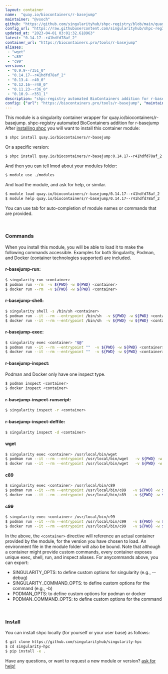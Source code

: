 ```yaml
---
layout: container
name:  "quay.io/biocontainers/r-basejump"
maintainer: "@vsoch"
github: "https://github.com/singularityhub/shpc-registry/blob/main/quay.io/biocontainers/r-basejump/container.yaml"
config_url: "https://raw.githubusercontent.com/singularityhub/shpc-registry/main/quay.io/biocontainers/r-basejump/container.yaml"
updated_at: "2023-04-01 03:01:32.618963"
latest: "0.14.17--r41hdfd78af_2"
container_url: "https://biocontainers.pro/tools/r-basejump"
aliases:
 - "wget"
 - "c89"
 - "c99"
versions:
 - "0.9.9--r351_0"
 - "0.14.17--r41hdfd78af_2"
 - "0.13.4--r40_0"
 - "0.12.16--r40_0"
 - "0.11.23--r36_0"
 - "0.10.9--r351_1"
description: "shpc-registry automated BioContainers addition for r-basejump"
config: {"url": "https://biocontainers.pro/tools/r-basejump", "maintainer": "@vsoch", "description": "shpc-registry automated BioContainers addition for r-basejump", "latest": {"0.14.17--r41hdfd78af_2": "sha256:1f245e059fb6c0f1eb7620c33eca863ddcab9e7b996174a48206b34d4d20323e"}, "tags": {"0.9.9--r351_0": "sha256:01eaf445ae38a81bac6793680bfc751cdae1827beac4b05756e107c75e4e4bf4", "0.14.17--r41hdfd78af_2": "sha256:1f245e059fb6c0f1eb7620c33eca863ddcab9e7b996174a48206b34d4d20323e", "0.13.4--r40_0": "sha256:21058bd5f181f0fc131a93e3a13251060c3580085edd2918c88098e7906f38ce", "0.12.16--r40_0": "sha256:7c3fcd7e02d85c733b7ef78928bc93bd085279ea89fd460ebbc5fdd60b5a1dbb", "0.11.23--r36_0": "sha256:3d8672de50c4fa3d027f990578c2c2f43bd4c4c5543b1dd387b87f36035431b1", "0.10.9--r351_1": "sha256:b65c3d891f0a2253aa57d18ed985d51347d81090511b15c42e4711d7e9da2d43"}, "docker": "quay.io/biocontainers/r-basejump", "aliases": {"wget": "/usr/local/bin/wget", "c89": "/usr/local/bin/c89", "c99": "/usr/local/bin/c99"}}
---
```


This module is a singularity container wrapper for quay.io/biocontainers/r-basejump.
shpc-registry automated BioContainers addition for r-basejump
After [installing shpc](#install) you will want to install this container module:


```bash
$ shpc install quay.io/biocontainers/r-basejump
```

Or a specific version:

```bash
$ shpc install quay.io/biocontainers/r-basejump:0.14.17--r41hdfd78af_2
```

And then you can tell lmod about your modules folder:

```bash
$ module use ./modules
```

And load the module, and ask for help, or similar.

```bash
$ module load quay.io/biocontainers/r-basejump/0.14.17--r41hdfd78af_2
$ module help quay.io/biocontainers/r-basejump/0.14.17--r41hdfd78af_2
```

You can use tab for auto-completion of module names or commands that are provided.

<br>

### Commands

When you install this module, you will be able to load it to make the following commands accessible.
Examples for both Singularity, Podman, and Docker (container technologies supported) are included.

#### r-basejump-run:

```bash
$ singularity run <container>
$ podman run --rm  -v ${PWD} -w ${PWD} <container>
$ docker run --rm  -v ${PWD} -w ${PWD} <container>
```

#### r-basejump-shell:

```bash
$ singularity shell -s /bin/sh <container>
$ podman run --it --rm --entrypoint /bin/sh  -v ${PWD} -w ${PWD} <container>
$ docker run --it --rm --entrypoint /bin/sh  -v ${PWD} -w ${PWD} <container>
```

#### r-basejump-exec:

```bash
$ singularity exec <container> "$@"
$ podman run --it --rm --entrypoint ""  -v ${PWD} -w ${PWD} <container> "$@"
$ docker run --it --rm --entrypoint ""  -v ${PWD} -w ${PWD} <container> "$@"
```

#### r-basejump-inspect:

Podman and Docker only have one inspect type.

```bash
$ podman inspect <container>
$ docker inspect <container>
```

#### r-basejump-inspect-runscript:

```bash
$ singularity inspect -r <container>
```

#### r-basejump-inspect-deffile:

```bash
$ singularity inspect -d <container>
```


#### wget

```bash
$ singularity exec <container> /usr/local/bin/wget
$ podman run --it --rm --entrypoint /usr/local/bin/wget   -v ${PWD} -w ${PWD} <container> -c " $@"
$ docker run --it --rm --entrypoint /usr/local/bin/wget   -v ${PWD} -w ${PWD} <container> -c " $@"
```


#### c89

```bash
$ singularity exec <container> /usr/local/bin/c89
$ podman run --it --rm --entrypoint /usr/local/bin/c89   -v ${PWD} -w ${PWD} <container> -c " $@"
$ docker run --it --rm --entrypoint /usr/local/bin/c89   -v ${PWD} -w ${PWD} <container> -c " $@"
```


#### c99

```bash
$ singularity exec <container> /usr/local/bin/c99
$ podman run --it --rm --entrypoint /usr/local/bin/c99   -v ${PWD} -w ${PWD} <container> -c " $@"
$ docker run --it --rm --entrypoint /usr/local/bin/c99   -v ${PWD} -w ${PWD} <container> -c " $@"
```



In the above, the `<container>` directive will reference an actual container provided
by the module, for the version you have chosen to load. An environment file in the
module folder will also be bound. Note that although a container
might provide custom commands, every container exposes unique exec, shell, run, and
inspect aliases. For anycommands above, you can export:

 - SINGULARITY_OPTS: to define custom options for singularity (e.g., --debug)
 - SINGULARITY_COMMAND_OPTS: to define custom options for the command (e.g., -b)
 - PODMAN_OPTS: to define custom options for podman or docker
 - PODMAN_COMMAND_OPTS: to define custom options for the command

<br>

### Install

You can install shpc locally (for yourself or your user base) as follows:

```bash
$ git clone https://github.com/singularityhub/singularity-hpc
$ cd singularity-hpc
$ pip install -e .
```

Have any questions, or want to request a new module or version? [ask for help!](https://github.com/singularityhub/singularity-hpc/issues)